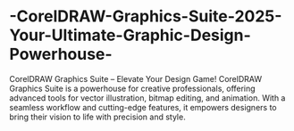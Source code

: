# -CorelDRAW-Graphics-Suite-2025-Your-Ultimate-Graphic-Design-Powerhouse-
CorelDRAW Graphics Suite – Elevate Your Design Game! CorelDRAW Graphics Suite is a powerhouse for creative professionals, offering advanced tools for vector illustration, bitmap editing, and animation. With a seamless workflow and cutting-edge features, it empowers designers to bring their vision to life with precision and style.
